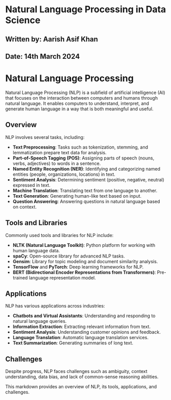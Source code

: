 # **Natural Language Processing in Data Science**

## **Written by:** Aarish Asif Khan

## **Date:** 14th March 2024

# **Natural Language Processing**

Natural Language Processing (NLP) is a subfield of artificial intelligence (AI) that focuses on the interaction between computers and humans through natural language. It enables computers to understand, interpret, and generate human language in a way that is both meaningful and useful.

## **Overview**

NLP involves several tasks, including:

- **Text Preprocessing**: Tasks such as tokenization, stemming, and lemmatization prepare text data for analysis.
- **Part-of-Speech Tagging (POS)**: Assigning parts of speech (nouns, verbs, adjectives) to words in a sentence.
- **Named Entity Recognition (NER)**: Identifying and categorizing named entities (people, organizations, locations) in text.
- **Sentiment Analysis**: Determining sentiment (positive, negative, neutral) expressed in text.
- **Machine Translation**: Translating text from one language to another.
- **Text Generation**: Generating human-like text based on input.
- **Question Answering**: Answering questions in natural language based on context.

## **Tools and Libraries**

Commonly used tools and libraries for NLP include:

- **NLTK (Natural Language Toolkit)**: Python platform for working with human language data.
- **spaCy**: Open-source library for advanced NLP tasks.
- **Gensim**: Library for topic modeling and document similarity analysis.
- **TensorFlow** and **PyTorch**: Deep learning frameworks for NLP.
- **BERT (Bidirectional Encoder Representations from Transformers)**: Pre-trained language representation model.

## **Applications**

NLP has various applications across industries:

- **Chatbots and Virtual Assistants**: Understanding and responding to natural language queries.
- **Information Extraction**: Extracting relevant information from text.
- **Sentiment Analysis**: Understanding customer opinions and feedback.
- **Language Translation**: Automatic language translation services.
- **Text Summarization**: Generating summaries of long text.

## **Challenges**

Despite progress, NLP faces challenges such as ambiguity, context understanding, data bias, and lack of common-sense reasoning abilities.

This markdown provides an overview of NLP, its tools, applications, and challenges.